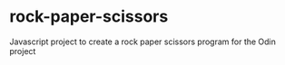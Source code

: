# rock-paper-scissors
Javascript project to create a rock paper scissors program for the Odin project